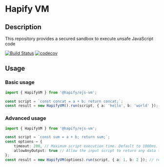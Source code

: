 # Hapify VM

## Description

This repository provides a secured sandbox to execute unsafe JavaScript code

[![Build Status](https://travis-ci.org/hapify/ejs-vm.svg?branch=master)](https://travis-ci.org/hapify/ejs-vm) [![codecov](https://codecov.io/gh/hapify/ejs-vm/branch/master/graph/badge.svg)](https://codecov.io/gh/hapify/ejs-vm)

## Usage

### Basic usage

```typescript
import { HapifyVM } from '@hapify/ejs-vm';

const script = `const concat = a + b; return concat;`;
const result = new HapifyVM().run(script, { a: 'hello', b: 'world' }); // result = 'hello world'
```

### Advanced usage

```typescript
import { HapifyVM } from '@hapify/ejs-vm';

const script = `const sum = a + b; return sum;`;
const options = {
    timeout: 200, // Maximum script execution time. Default to 1000ms.
    allowAnyOutput: true // Allow the input script to return any data type. Default to false.
};
const result = new HapifyVM(options).run(script, { a: 1, b: 2 }); // result = 3
```
